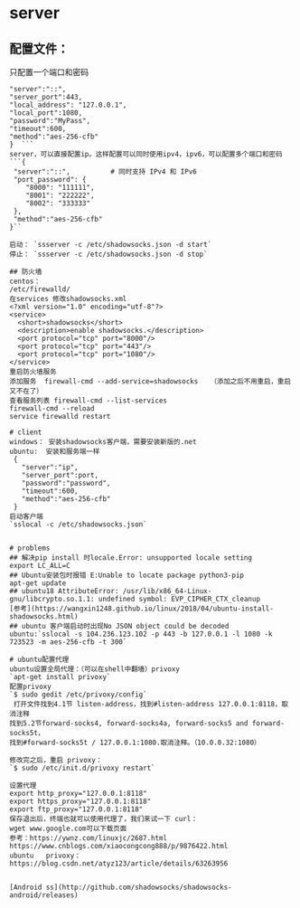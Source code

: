 # server
## 配置文件：  
只配置一个端口和密码  
```{
"server":"::",
"server_port":443,
"local_address": "127.0.0.1",
"local_port":1080,
"password":"MyPass",
"timeout":600,
"method":"aes-256-cfb"
}  ```  
server，可以直接配置ip。这样配置可以同时使用ipv4，ipv6，可以配置多个端口和密码  
```{
 "server":"::",          # 同时支持 IPv4 和 IPv6
 "port_password": {
    "8000": "111111",
    "8001": "222222",
    "8002": "333333"
 },
 "method":"aes-256-cfb"
}``

启动： `ssserver -c /etc/shadowsocks.json -d start`  
停止： `ssserver -c /etc/shadowsocks.json -d stop`  

## 防火墙  
centos：  
/etc/firewalld/  
在services 修改shadowsocks.xml  
<?xml version="1.0" encoding="utf-8"?>
<service>
  <short>shadowsocks</short>
  <description>enable shadowsocks.</description>
  <port protocol="tcp" port="8000"/>
  <port protocol="tcp" port="443"/>
  <port protocol="tcp" port="1080"/>
</service>
重启防火墙服务
添加服务  firewall-cmd --add-service=shadowsocks   （添加之后不用重启，重启又不在了）
查看服务列表 firewall-cmd --list-services
firewall-cmd --reload
service firewalld restart 

# client
windows： 安装shadowsocks客户端，需要安装新版的.net  
ubuntu:  安装和服务端一样  
 {
   "server":"ip",
   "server_port":port,
   "password":"password",
   "timeout":600,
   "method":"aes-256-cfb"
 }
启动客户端  
`sslocal -c /etc/shadowsocks.json`  


# problems
## 解决pip install 时locale.Error: unsupported locale setting  
export LC_ALL=C   
## Ubuntu安装包时报错 E:Unable to locate package python3-pip    
apt-get update  
## ubuntu18 AttributeError: /usr/lib/x86_64-Linux-gnu/libcrypto.so.1.1: undefined symbol: EVP_CIPHER_CTX_cleanup
[参考](https://wangxin1248.github.io/linux/2018/04/ubuntu-install-shadowsocks.html)
## ubuntu 客户端启动时出现No JSON object could be decoded  
ubuntu:`sslocal -s 104.236.123.102 -p 443 -b 127.0.0.1 -l 1080 -k 723523 -m aes-256-cfb -t 300`
 
# ubuntu配置代理  
ubuntu设置全局代理：（可以在shell中翻墙）privoxy  
`apt-get install privoxy`  
配置privoxy  
`$ sudo gedit /etc/privoxy/config`  
 打开文件找到4.1节 listen-address，找到#listen-address 127.0.0.1:8118，取消注释  
找到5.2节forward-socks4, forward-socks4a, forward-socks5 and forward-socks5t，  
找到#forward-socks5t / 127.0.0.1:1080.取消注释。（10.0.0.32:1080）  

修改完之后，重启 privoxy：  
`$ sudo /etc/init.d/privoxy restart`  

设置代理  
export http_proxy="127.0.0.1:8118"  
export https_proxy="127.0.0.1:8118"  
export ftp_proxy="127.0.0.1:8118"  
保存退出后，终端也就可以使用代理了，我们来试一下 curl：  
wget www.google.com可以下载页面  
参考：https://ywnz.com/linuxjc/2687.html  
https://www.cnblogs.com/xiaocongcong888/p/9876422.html  
ubuntu   privoxy：https://blog.csdn.net/atyz123/article/details/63263956


[Android ss](http://github.com/shadowsocks/shadowsocks-android/releases)


